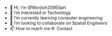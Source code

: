 - 👋 Hi, I’m @Worjloh209Elijah
- 👀 I’m interested in Technology
- 🌱 I’m currently learning computer engineering
- 💞️ I’m looking to collaborate on Spatial Engineers
- 📫 How to reach me #: Contact

<!---
Worjloh209Elijah/Worjloh209Elijah is a ✨ special ✨ repository because its `README.md` (this file) appears on your GitHub profile.
You can click the Preview link to take a look at your changes.
--->
